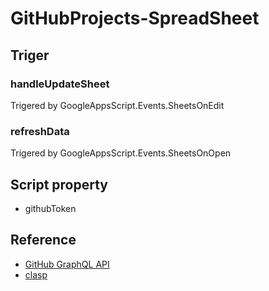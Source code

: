 # GitHubProjects-SpreadSheet

## Triger

### handleUpdateSheet

Trigered by GoogleAppsScript.Events.SheetsOnEdit

### refreshData

Trigered by GoogleAppsScript.Events.SheetsOnOpen

## Script property

- githubToken

## Reference

- [GitHub GraphQL API](https://docs.github.com/en/graphql/reference)
- [clasp](https://github.com/google/clasp)
